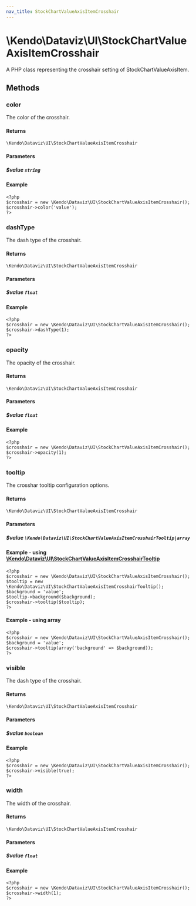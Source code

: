 ```yaml
---
nav_title: StockChartValueAxisItemCrosshair
---
```


# \Kendo\Dataviz\UI\StockChartValueAxisItemCrosshair

A PHP class representing the crosshair setting of StockChartValueAxisItem.


## Methods

### color
The color of the crosshair.

#### Returns
`\Kendo\Dataviz\UI\StockChartValueAxisItemCrosshair`

#### Parameters

##### $value `string`



#### Example 
    <?php
    $crosshair = new \Kendo\Dataviz\UI\StockChartValueAxisItemCrosshair();
    $crosshair->color('value');
    ?>

### dashType
The dash type of the crosshair.

#### Returns
`\Kendo\Dataviz\UI\StockChartValueAxisItemCrosshair`

#### Parameters

##### $value `float`



#### Example 
    <?php
    $crosshair = new \Kendo\Dataviz\UI\StockChartValueAxisItemCrosshair();
    $crosshair->dashType(1);
    ?>

### opacity
The opacity of the crosshair.

#### Returns
`\Kendo\Dataviz\UI\StockChartValueAxisItemCrosshair`

#### Parameters

##### $value `float`



#### Example 
    <?php
    $crosshair = new \Kendo\Dataviz\UI\StockChartValueAxisItemCrosshair();
    $crosshair->opacity(1);
    ?>

### tooltip

The crosshar tooltip configuration options.

#### Returns
`\Kendo\Dataviz\UI\StockChartValueAxisItemCrosshair`

#### Parameters

##### $value `\Kendo\Dataviz\UI\StockChartValueAxisItemCrosshairTooltip|array`


#### Example - using [\Kendo\Dataviz\UI\StockChartValueAxisItemCrosshairTooltip](/api/wrappers/php/Kendo/Dataviz/UI/StockChartValueAxisItemCrosshairTooltip)
    <?php
    $crosshair = new \Kendo\Dataviz\UI\StockChartValueAxisItemCrosshair();
    $tooltip = new \Kendo\Dataviz\UI\StockChartValueAxisItemCrosshairTooltip();
    $background = 'value';
    $tooltip->background($background);
    $crosshair->tooltip($tooltip);
    ?>

#### Example - using array

    <?php
    $crosshair = new \Kendo\Dataviz\UI\StockChartValueAxisItemCrosshair();
    $background = 'value';
    $crosshair->tooltip(array('background' => $background));
    ?>

### visible
The dash type of the crosshair.

#### Returns
`\Kendo\Dataviz\UI\StockChartValueAxisItemCrosshair`

#### Parameters

##### $value `boolean`



#### Example 
    <?php
    $crosshair = new \Kendo\Dataviz\UI\StockChartValueAxisItemCrosshair();
    $crosshair->visible(true);
    ?>

### width
The width of the crosshair.

#### Returns
`\Kendo\Dataviz\UI\StockChartValueAxisItemCrosshair`

#### Parameters

##### $value `float`



#### Example 
    <?php
    $crosshair = new \Kendo\Dataviz\UI\StockChartValueAxisItemCrosshair();
    $crosshair->width(1);
    ?>

